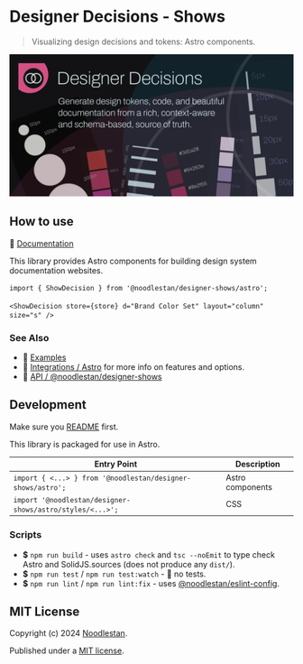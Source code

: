 # Designer Decisions - Shows

> Visualizing design decisions and tokens: Astro components.

![](https://raw.githubusercontent.com/noodlestan/designer/refs/heads/main/docs/designer-decisions/public/designer-decisions-og-1280x640.png)

## How to use

📖 [Documentation](https://designer-decisions.noodlestan.org/)

This library provides Astro components for building design system documentation websites.

```mdx
import { ShowDecision } from '@noodlestan/designer-shows/astro';

<ShowDecision store={store} d="Brand Color Set" layout="column" size="s" />
```

### See Also

- 📖 [Examples](https://designer-decisions.noodlestan.org/examples/)
- 📖 [Integrations / Astro](https://designer-decisions.noodlestan.org/integrations/Astro) for more info on features and options.
- 📖 [API / @noodlestan/designer-shows](https://designer-decisions.noodlestan.org/api/designer-shows)

## Development

Make sure you [README](https://github.com/noodlestan/designer/blob/main/README.md) first.

This library is packaged for use in Astro.

| Entry Point                                                 | Description      |
| ----------------------------------------------------------- | ---------------- |
| `import { <...> } from '@noodlestan/designer-shows/astro';` | Astro components |
| `import '@noodlestan/designer-shows/astro/styles/<...>';`   | CSS              |

### Scripts

- **$** `npm run build` - uses `astro check` and `tsc --noEmit` to type check Astro and SolidJS.sources (does not produce any `dist/`).
- **$** `npm run test` / `npm run test:watch` - 🚧 no tests.
- **$** `npm run lint` / `npm run lint:fix` - uses [@noodlestan/eslint-config](https://www.npmjs.com/package/@noodlestan/eslint-config).

## MIT License

Copyright (c) 2024 [Noodlestan](https://noodlestan.org/).

Published under a [MIT license](https://noodlestan.mit-license.org/).
